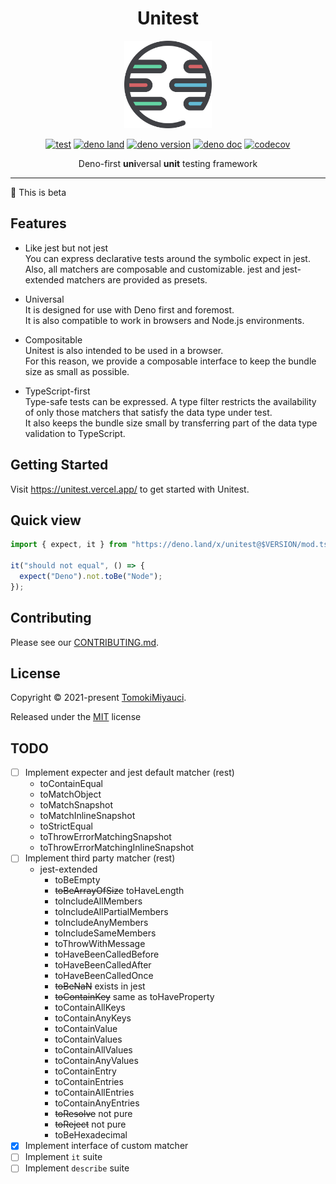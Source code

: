 <div align="center">
  <h1>Unitest</h1>

<img width="140px" hight="140px" src="./docs/public/logo.svg" />

[![test](https://github.com/TomokiMiyauci/unitest/actions/workflows/test.yaml/badge.svg?branch=beta)](https://github.com/TomokiMiyauci/unitest/actions/workflows/test.yaml)
[![deno land](http://img.shields.io/badge/available%20on-deno.land/x-lightgrey.svg?logo=deno&labelColor=black)](https://deno.land/x/unitest)
[![deno version](https://img.shields.io/badge/deno-^1.14.0-lightgrey?logo=deno)](https://github.com/denoland/deno)
[![deno doc](https://doc.deno.land/badge.svg)](https://doc.deno.land/https/deno.land/x/unitest/mod.ts)
[![codecov](https://codecov.io/gh/TomokiMiyauci/unitest/branch/main/graph/badge.svg?token=nQZ8Nnx3KH)](https://codecov.io/gh/TomokiMiyauci/unitest)

Deno-first **uni**versal **unit** testing framework

</div>

---

:construction: This is beta

## Features

- Like jest but not jest\
  You can express declarative tests around the symbolic expect in jest. Also,
  all matchers are composable and customizable. jest and jest-extended matchers
  are provided as presets.

- Universal\
  It is designed for use with Deno first and foremost.\
  It is also compatible to work in browsers and Node.js environments.

- Compositable\
  Unitest is also intended to be used in a browser.\
  For this reason, we provide a composable interface to keep the bundle size as
  small as possible.

- TypeScript-first\
  Type-safe tests can be expressed. A type filter restricts the availability of
  only those matchers that satisfy the data type under test.\
  It also keeps the bundle size small by transferring part of the data type
  validation to TypeScript.

## Getting Started

Visit <https://unitest.vercel.app/> to get started with Unitest.

## Quick view

```ts
import { expect, it } from "https://deno.land/x/unitest@$VERSION/mod.ts";

it("should not equal", () => {
  expect("Deno").not.toBe("Node");
});
```

## Contributing

Please see our [CONTRIBUTING.md](./CONTRIBUTING.MD).

## License

Copyright © 2021-present [TomokiMiyauci](https://github.com/TomokiMiyauci).

Released under the [MIT](./LICENSE) license

## TODO

- [ ] Implement expecter and jest default matcher (rest)
  - toContainEqual
  - toMatchObject
  - toMatchSnapshot
  - toMatchInlineSnapshot
  - toStrictEqual
  - toThrowErrorMatchingSnapshot
  - toThrowErrorMatchingInlineSnapshot
- [ ] Implement third party matcher (rest)
  - jest-extended
    - toBeEmpty
    - ~~toBeArrayOfSize~~ toHaveLength
    - toIncludeAllMembers
    - toIncludeAllPartialMembers
    - toIncludeAnyMembers
    - toIncludeSameMembers
    - toThrowWithMessage
    - toHaveBeenCalledBefore
    - toHaveBeenCalledAfter
    - toHaveBeenCalledOnce
    - ~~toBeNaN~~ exists in jest
    - ~~toContainKey~~ same as toHaveProperty
    - toContainAllKeys
    - toContainAnyKeys
    - toContainValue
    - toContainValues
    - toContainAllValues
    - toContainAnyValues
    - toContainEntry
    - toContainEntries
    - toContainAllEntries
    - toContainAnyEntries
    - ~~toResolve~~ not pure
    - ~~toReject~~ not pure
    - toBeHexadecimal
- [x] Implement interface of custom matcher
- [ ] Implement `it` suite
- [ ] Implement `describe` suite
